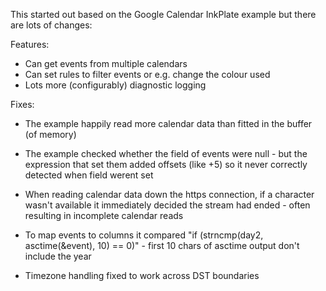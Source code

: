 This started out based on the Google Calendar InkPlate example
but there are lots of changes:

Features:

* Can get events from multiple calendars
* Can set rules to filter events or e.g. change the colour used
* Lots more (configurably) diagnostic logging

Fixes:

* The example happily read more calendar data than fitted in the buffer (of memory)

* The example checked whether the field of events were null - but the expression
  that set them added offsets (like +5) so it never correctly detected when field werent set

* When reading calendar data down the https connection, if a character wasn't available
  it immediately decided the stream had ended - often resulting in incomplete calendar reads

* To map events to columns it compared "if (strncmp(day2, asctime(&event), 10) == 0)" - first 10 chars
  of asctime output don't include the year

* Timezone handling fixed to work across DST boundaries
 